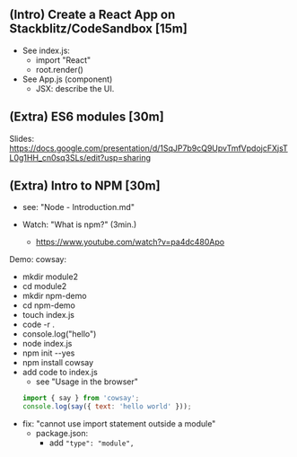 


## (Intro) Create a React App on Stackblitz/CodeSandbox [15m]

- See index.js:
  - import "React"
  - root.render()
- See App.js (component)
  - JSX: describe the UI.



## (Extra) ES6 modules [30m]

Slides: https://docs.google.com/presentation/d/1SqJP7b9cQ9UpvTmfVpdojcFXjsTL0g1HH_cn0sq3SLs/edit?usp=sharing




## (Extra) Intro to NPM [30m]

- see: "Node - Introduction.md"
- Watch: "What is npm?" (3min.)
  - https://www.youtube.com/watch?v=pa4dc480Apo

  <!--
  @todo: 

  Quick unit about NPM [30m.]
  - intro to npm
  - creating an npm project
  - installing a package (ex. cowsay)
  - package.json 
  - explain package.json scripts ? (it can also be done later)

  Note: it can be linked to the concepts of ES6 modules
  ex.:
  - students fork an initial repo with 2 files
  - explain ES6 modules
  - explain NPM & install one dependency

  -->




Demo: cowsay:
- mkdir module2
- cd module2
- mkdir npm-demo
- cd npm-demo
- touch index.js
- code -r .
- console.log("hello")
- node index.js
- npm init --yes
- npm install cowsay
- add code to index.js
  - see "Usage in the browser"
  ```js
  import { say } from 'cowsay';
  console.log(say({ text: 'hello world' }));
  ```
- fix: "cannot use import statement outside a module"
  - package.json:
    - add `"type": "module",`
